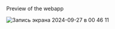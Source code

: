 Preview of the webapp

![Запись экрана 2024-09-27 в 00 46 11](https://github.com/user-attachments/assets/f9928a73-6590-4560-84a3-adc0b12fd318)
